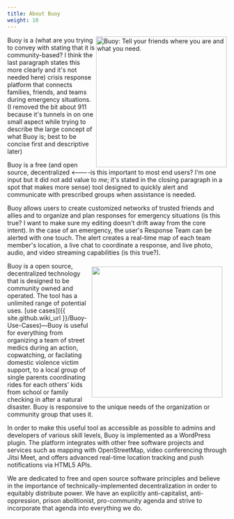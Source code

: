 ```yaml
---
title: About Buoy
weight: 10
---
```


<img src="http://i.imgur.com/cADD79P.png" alt="Buoy: Tell your friends where you are and what you need." align="right" width="300" />

Buoy is a (what are you trying to convey with stating that it is community-based? I think the last paragraph states this more clearly and it's not needed here) crisis response platform that connects families, friends, and teams during emergency situations. (I removed the bit about 911 because it's tunnels in on one small aspect while trying to describe the large concept of what Buoy is; best to be concise first and descriptive later)

Buoy is a free (and open source, decentralized <----is this important to most end users? I'm one input but it did not add value to *me*; it's stated in the closing paragraph in a spot that makes more sense) tool designed to quickly alert and communicate with prescribed groups when assistance is needed.

Buoy allows users to create customized networks of trusted friends and allies and to organize and plan responses for emergency situations (is this true? I want to make sure my editing doesn't drift away from the core intent). In the case of an emergency, the user's Response Team can be alerted with one touch. The alert creates a real-time map of each team member's location, a live chat to coordinate a response, and live photo, audio, and video streaming capabilities (is this true?).

<img src="https://ps.w.org/buoy/assets/screenshot-10.png?rev=1397119" alt="" align="right" width="300" style="margin: 10px 10px 10px 0" />

Buoy is a open source, decentralized technology that is designed to be community owned and operated. The tool has a unlimited range of potential uses. [use cases]({{ site.github.wiki_url }}/Buoy-Use-Cases)&mdash;Buoy is useful for everything from organizing a team of street medics during an action, copwatching, or facilating domestic violence victim support, to a local group of single parents coordinating rides for each others' kids from school or family checking in after a natural disaster. Buoy is responsive to the unique needs of the organization or community group that uses it.

In order to make this useful tool as accessible as possible to admins and developers of various skill levels, Buoy is implemented as a WordPress plugin. The platform integrates with other free software projects and services such as mapping with OpenStreetMap, video conferencing through Jitsi Meet, and offers advanced real-time location tracking and push notifications via HTML5 APIs.

We are dedicated to free and open source software principles and believe in the importance of technically-implemented decentralization in order to equitably distribute power. We have an explicitly anti-capitalist, anti-oppression, prison abolitionist, pro-community agenda and strive to incorporate that agenda into everything we do.
